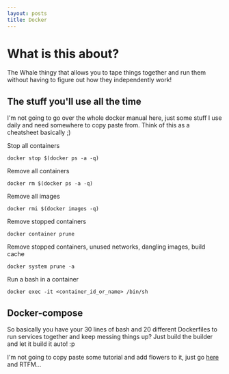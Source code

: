 ```yaml
---
layout: posts
title: Docker
---
```


# What is this about?
The Whale thingy that allows you to tape things together and run them without having to figure out how they independently work!

## The stuff you'll use all the time
I'm not going to go over the whole docker manual here, just some stuff I use daily and need somewhere to copy paste from. Think of this as a cheatsheet basically ;)

Stop all containers
```
docker stop $(docker ps -a -q)
```
Remove all containers
```
docker rm $(docker ps -a -q)
```
Remove all images
```
docker rmi $(docker images -q)
```
Remove stopped containers
```
docker container prune
```
Remove stopped containers, unused networks, dangling images, build cache
```
docker system prune -a
```
Run a bash in a container
```
docker exec -it <container_id_or_name> /bin/sh
```

## Docker-compose 
So basically you have your 30 lines of bash and 20 different Dockerfiles to run services together and keep messing things up? Just build the builder and let it build it auto! :p

I'm not going to copy paste some tutorial and add flowers to it, just go [here](https://docs.docker.com/compose/gettingstarted/) and RTFM...